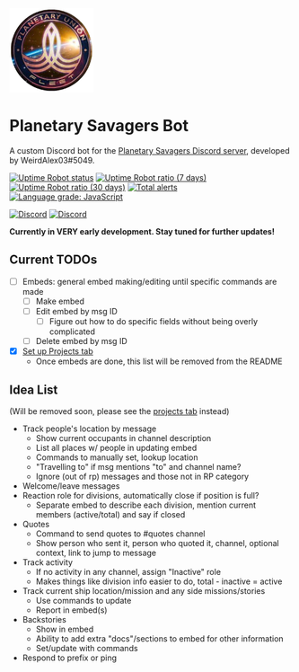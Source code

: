 
<img src="ProfilePicture.png" alt="Profile Picture" width=150>

# Planetary Savagers Bot

A custom Discord bot for the [Planetary Savagers Discord server](https://discord.gg/jEdKtgB), developed by WeirdAlex03#5049.

[![Uptime Robot status](https://img.shields.io/uptimerobot/status/m787279966-0881f28120756ad97755f84a)](https://stats.uptimerobot.com/Xq54DTnrkm)
[![Uptime Robot ratio (7 days)](https://img.shields.io/uptimerobot/ratio/7/m787279966-0881f28120756ad97755f84a?label=uptime%20%28week%29)](https://stats.uptimerobot.com/Xq54DTnrkm)
[![Uptime Robot ratio (30 days)](https://img.shields.io/uptimerobot/ratio/m787279966-0881f28120756ad97755f84a?label=uptime%20%28month%29)](https://stats.uptimerobot.com/Xq54DTnrkm)
[![Total alerts](https://img.shields.io/lgtm/alerts/g/WeirdAlex03/Planetary-Savagers-Bot.svg?logo=lgtm&logoWidth=18)](https://lgtm.com/projects/g/WeirdAlex03/Planetary-Savagers-Bot/alerts/)
[![Language grade: JavaScript](https://img.shields.io/lgtm/grade/javascript/g/WeirdAlex03/Planetary-Savagers-Bot.svg?logo=lgtm&logoWidth=18&label=code%20quality)](https://lgtm.com/projects/g/WeirdAlex03/Planetary-Savagers-Bot/context:javascript)

[![Discord](https://img.shields.io/discord/810735813621055509?color=7289da&label=Support%20Server&logo=discord&logoColor=fff)](https://discord.gg/72qa2YJZxY)
[![Discord](https://img.shields.io/discord/718576019640156190?color=7289da&label=Planetary%20Savagers&logo=discord&logoColor=fff)](https://discord.gg/jEdKtgB)

**Currently in VERY early development. Stay tuned for further updates!**

## Current TODOs

* [ ] Embeds: general embed making/editing until specific commands are made
  * [ ] Make embed
  * [ ] Edit embed by msg ID
    * [ ] Figure out how to do specific fields without being overly complicated
  * [ ] Delete embed by msg ID
* [x] [Set up Projects tab](https://github.com/WeirdAlex03/Planetary-Savagers-Bot/projects/1)
  * Once embeds are done, this list will be removed from the README

## Idea List

(Will be removed soon, please see the [projects tab](https://github.com/WeirdAlex03/Planetary-Savagers-Bot/projects/1) instead)

* Track people's location by message
  * Show current occupants in channel description
  * List all places w/ people in updating embed
  * Commands to manually set, lookup location
  * "Travelling to" if msg mentions "to" and channel name?
  * Ignore (out of rp) messages and those not in RP category
* Welcome/leave messages
* Reaction role for divisions, automatically close if position is full?
  * Separate embed to describe each division, mention current members (active/total) and say if closed
* Quotes
  * Command to send quotes to #quotes channel
  * Show person who sent it, person who quoted it, channel, optional context, link to jump to message
* Track activity
  * If no activity in any channel, assign "Inactive" role
  * Makes things like division info easier to do, total - inactive = active
* Track current ship location/mission and any side missions/stories
  * Use commands to update
  * Report in embed(s)
* Backstories
  * Show in embed
  * Ability to add extra "docs"/sections to embed for other information
  * Set/update with commands
* Respond to prefix or ping
